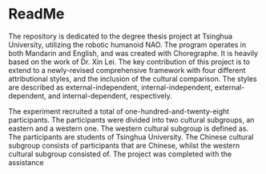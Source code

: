 # ReadMe
The repository is dedicated to the degree thesis project at Tsinghua University, utilizing the robotic humanoid NAO. The program operates in both Mandarin and English, and was created with Choregraphe. It is heavily based on the work of Dr. Xin Lei. The key contribution of this project is to extend to a newly-revised comprehensive framework with four different attributional styles, and the inclusion of the cultural comparison. The styles are described as external-independent, internal-independent, external-dependent, and internal-dependent, respectively. 

The experiment recruited a total of one-hundred-and-twenty-eight participants. The participants were divided into two cultural subgroups, an eastern and a western one. The western cultural subgroup is defined as. The participants are students of Tsinghua University. The Chinese cultural subgroup consists of participants that are Chinese, whilst the western cultural subgroup consisted of. The project was completed with the assistance
